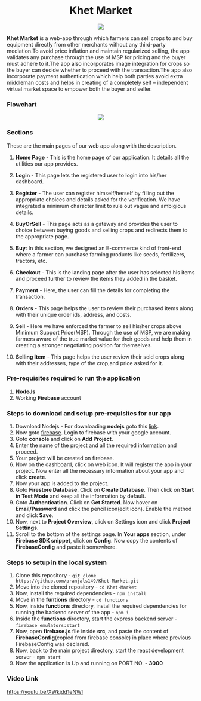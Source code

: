 <h1 align='center'>Khet Market</h1>

<p align='center'><img src='https://image.freepik.com/free-photo/detail-rice-plant-sunset-valencia-with-plantation-out-focus-rice-grains-plant-seed_181624-25838.jpg' /></p>

**Khet Market** is a web-app through which farmers can sell crops to and buy equipment directly from other merchants without any third-party mediation.To avoid price inflation and maintain regularized selling, the app validates any purchase through the use of MSP for pricing and the buyer must adhere to it.The app also incorporates image integration for crops so the buyer can decide whether to proceed with the transaction.The app also incorporate payment authentication which help both parties avoid extra middleman costs and helps in creating of a completely self – independent virtual market space to empower both the buyer and seller.

### Flowchart

<p align='center'><img src='flowchart.jpeg' /></p>

### Sections

These are the main pages of our web app along with the description.

1. **Home Page** - This is the home page of our application. It details all the utilities our app provides.

2. **Login** - This page lets the registered user to login into his/her dashboard.

3. **Register** - The user can register himself/herself by filling out the appropriate choices and details asked for the verification. We have integrated a minimum character limit to rule out vague and ambigious details.

4. **BuyOrSell** - This page acts as a gateway and provides the user to choice between buying goods and selling crops and redirects them to the appropriate page.

5. **Buy**: In this section, we designed an E-commerce kind of front-end where a farmer can purchase farming products like seeds, fertilizers, tractors, etc.

6. **Checkout** - This is the landing page after the user has selected his items and proceed further to review the items they added in the basket.

7. **Payment** - Here, the user can fill the details for completing the transaction.

8. **Orders** - This page helps the user to review their purchased items along with their unique order ids, address, and costs.

9. **Sell** - Here we have enforced the farmer to sell his/her crops above Minimum Support Price(MSP). Through the use of MSP, we are making farmers aware of the true market value for their goods and help them in creating a stronger negotiating position for themselves.

10. **Selling Item** - This page helps the user review their sold crops along with their addresses, type of the crop,and price asked for it.

### Pre-requisites required to run the application

1. **NodeJs**
2. Working **Firebase** account

### Steps to download and setup pre-requisites for our app

1. Download Nodejs - For downloading **nodejs** goto this [link](https://nodejs.org/en/download/).
2. Now goto [firebase](https://firebase.google.com/). Login to firebase with your google account.
3. Goto **console** and click on **Add Project**.
4. Enter the name of the project and all the required information and proceed.
5. Your project will be created on firebase.
6. Now on the dashboard, click on web icon. It will register the app in your project. Now enter all the necessary information about your app and click **create**.
7. Now your app is added to the project.
8. Goto **Firestore Database**. Click on **Create Database**. Then click on **Start in Test Mode** and keep all the information by default.
9. Goto **Authentication**. Click on **Get Started**. Now hover on **Email/Password** and click the pencil icon(edit icon). Enable the method and click **Save**.
10. Now, next to **Project Overview**, click on Settings icon and click **Project Settings**.
11. Scroll to the bottom of the settings page. In **Your apps** section, under **Firebase SDK snippet**, click on **Config**. Now copy the contents of **FirebaseConfig** and paste it somewhere.

### Steps to setup in the local system

1. Clone this repository - ```git clone https://github.com/pranjals149/Khet-Market.git```
2. Move into the cloned repository - ```cd Khet-Market```
3. Now, install the required dependencies - ```npm install```
4. Move in the **funtions** directory - ```cd functions```
5. Now, inside **functions** directory, install the required dependencies for running the backend server of the app - ```npm i```
6. Inside the **functions** directory, start the express backend server - ```firebase emulators:start```
7. Now, open **firebase.js** file inside **src**, and paste the content of **FirebaseConfig**(copied from firebase console) in place where previous FirebaseConfig was declared.
8. Now, back to the main project directory, start the react development server - ```npm start```
9. Now the application is Up and running on PORT NO. - **3000**

### Video Link

https://youtu.be/XWkjdd1eNWI
 

